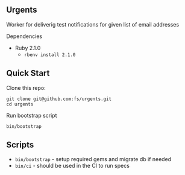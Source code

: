 ## Urgents

Worker for deliverig test notifications for given list of
email addresses

Dependencies
- Ruby 2.1.0
  - `rbenv install 2.1.0`

Quick Start
-

Clone this repo:

```
git clone git@github.com:fs/urgents.git
cd urgents
```

Run bootstrap script

```
bin/bootstrap
```

Scripts
-

* `bin/bootstrap` - setup required gems and migrate db if needed
* `bin/ci` - should be used in the CI to run specs
